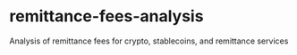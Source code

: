 # remittance-fees-analysis
Analysis of remittance fees for crypto, stablecoins, and remittance services
